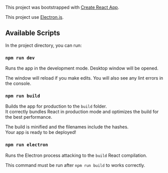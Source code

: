 This project was bootstrapped with [Create React App](https://github.com/facebook/create-react-app).

This project use [Electron.js](https://electronjs.org/).

## Available Scripts

In the project directory, you can run:

### `npm run dev`
Runs the app in the development mode.
Desktop window will be opened.

The window will reload if you make edits.
You will also see any lint errors in the console.

### `npm run build`

Builds the app for production to the `build` folder.<br>
It correctly bundles React in production mode and optimizes the build for the best performance.

The build is minified and the filenames include the hashes.<br>
Your app is ready to be deployed!

### `npm run electron`
Runs the Electron process attacking to the `build` React compilation.

This command must be run after `npm run build` to works correctly.
